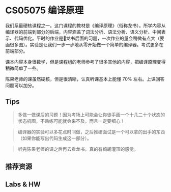 # CS05075 编译原理

我们系最硬核课程之一。这门课程的教材是《编译原理》（俗称龙书）。所学内容从编译器的前端到部分的后端，内容涵盖了词法分析、语法分析、语义分析、中间表示、代码优化。平时的作业是龙书后面的习题，一次作业的量会稍微有点大（要画很多图）。实验是让我们一步一步地从零开始做一个简单的编译器。考试更多在前端部分。

课本内容本身很数学，但是课程组的老师参考了很多其他的内容，把编译原理变得稍微简单了一些。

陈果老师的课虽然硬核，但是很清晰，认真听课基本上能懂 70% 左右。上课回答问题可以加分。

## Tips

> 多做一做课后的习题！因为考场上可能会让你徒手画一个十几二十个状态的状态机图，不熟练可能就会来不及。而且一定要细心！

<!--  -->

> 编译器的实验可以多花点时间做，之后推研面试是一个可以拿的出手的东西（如果你能写出代码生成这一部分）。

<!--  -->

> 听完陈果老师的课之后再去看龙书，真的有鹈鹕灌顶的感觉。

<!--  -->

## 推荐资源



## Labs & HW